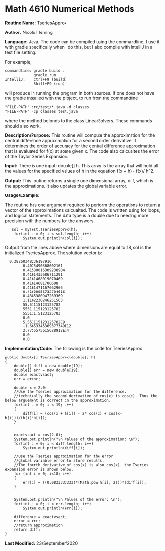 # Math 4610 Numerical Methods

**Routine Name:**           TseriesApprox

**Author:** Nicole Fleming

**Language:** Java. The code can be compiled using the commandline, I use it with gradle specifically when I do this, but I also compile with IntelliJ in a test file setting.

For example,

    commandline: gradle build .
                 gradle run
    IntelliJ:    Ctrl+F9 (build)
                 Shift+F9 (run)

will produce in running the program in both sources. If one does not have the gradle installed with the project, to run from the commandline

    "FILE-PATH" src/test/*.java -d classes
    "FILE-PATH" -cp classes test.java
    
where the method belonds to the class LinearSolvers. These commands should also work.

**Description/Purpose:** This routine will compute the approximation for the central difference approximation for a second order derivative. It determines the order of accuracy 
for the central difference approximation that is evaluated for f(x) at some given x. The code also calcualtes the error of the Taylor Series Expansion.

**Input:** There is one input: double[] h. This array is the array that will hold all the values for the specified values of h in the equation f(x + h) - f(x)/ h^2.
 

**Output:** This routine returns a single one dimensional array, diff, which is the approximations. It also updates the global variable error. 

**Usage/Example:**

The routine has one argument required to perform the operations to return a vector of the approximations calcualted. The code is written using for loops,
and logical statements. The data type is a double due to needing more precision with the numbers for the answers.

       sol = myTest.TseriesApprox(h);
        for(int i = 0; i < sol.length; i++)
            System.out.println(sol[i]);

Output from the lines above where dimensions are equal to 18, sol is the initialized TseriesApprox. The solution vector is:
     
      0.38260348236197916			
			0.4075490368602161			
			0.41580016309238904			
			0.4161433686711291			
			0.4161468019070469			
			0.41614681700608			
			0.4161471167662966		
			0.41600056732704616		
			0.4385380947269369		
			1.1102230246251563		
			55.51115123125782			
			5551.115123125782			
			555111.5123125783			
			0.0					
			5.551115123125782E9
			-1.6653345369377349E12	
			2.7755575615628912E14		
			0.0					
			0.0



**Implementation/Code:** The following is the code for TseriesApprox

    public double[] TseriesApprox(double[] h)
    {
        double[] diff = new double[19];
        double[] err = new double[19];
        double exactvsact;
        err = error;

        double x = 2.0;
        //Use the Tseries approximation for the difference.
        //technically the second derivative of cos(x) is cos(x). Thus the below arguement is correct in the approximation.
        for(int i = 0; i < 19; i++)
        {
            diff[i] = (cos(x + h[i]) - 2* cos(x) + cos(x-h[i]))/(h[i]*h[i]);
        }


        exactvsact = cos(2.0);
        System.out.println("\n Values of the approximation: \n");
        for(int i = 0; i < diff.length; i++)
            System.out.println(diff[i]);

        //Use the Tseries approximation for the error
        //global variable error to store results.
        //The fourth derivative of cos(x) is also cos(x). the Tseries expansion error is shown below.
        for (int i = 0; i<18; i++)
        {
            err[i] = ((0.0833333333)*(Math.pow(h[i], 2)))*(diff[i]);
        }


        System.out.println("\n Values of the error: \n");
        for(int i = 0; i < err.length; i++)
            System.out.println(err[i]);

        difference = exactvsact;
        error = err;
        //return approximation
        return diff;
    }

**Last Modified:** 23/September/2020
